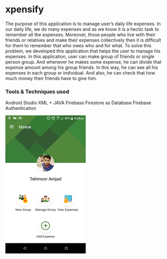 # xpensify

The purpose of this application is to manage user’s daily life expenses. In our daily life, we do many expenses and as we know it is a hectic task to remember all the expenses. Moreover, those people who live with their friends or relatives and make their expenses collectively then it is difficult for them to remember that who owes who and for what. To solve this problem, we developed this application that helps the user to manage his expenses. In this application, user can make group of friends or single person group. And whenever he makes some expense, he can divide that expense amount among his group friends. In this way, he can see all his expenses in each group or individual. And also, he can check that how much money their friends have to give him. 

### Tools & Techniques used
Android Studio
XML + JAVA
Firebase Firestore as Database 
Firebase Authentication


<img src="screenshots/7.png" width="250px" height="430px" />

